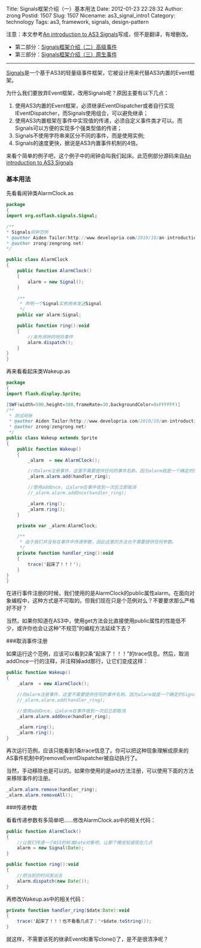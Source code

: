 Title: Signals框架介绍（一）基本用法
Date: 2012-01-23 22:28:32
Author: zrong
Postid: 1507
Slug: 1507
Nicename: as3_signal_intro1
Category: technology
Tags: as3, framework, signals, design-pattern

注意：本文参考[An introduction to AS3 Signals](http://www.developria.com/2010/10/an-introduction-to-as3-signals.html)写成，但不是翻译，有增删改。

- 第二部分：[Signals框架介绍（二）高级事件](http://zengrong.net/post/1507.htm)
- 第三部分：[Signals框架介绍（三）原生事件](http://zengrong.net/post/1510.htm)

----

[Signals](https://github.com/robertpenner/as3-signals)是一个基于AS3的轻量级事件框架，它被设计用来代替AS3内置的Event框架。

为什么我们要放弃Event框架，改用Signals呢？原因主要有以下几点：

1. 使用AS3内置的Event框架，必须继承EventDispatcher或者自行实现IEventDispatcher，而Signals使用组合，可以避免继承；
2. 使用AS3内置框架在事件中实现值的传递，必须自定义事件类才可以。而Signals可以方便的实现多个强类型值的传递；
3. Signals不使用字符串来区分不同的事件，而是使用实例;
4. Signals的速度更快，据说是AS3内置事件机制的4倍。

来看个简单的例子吧，这个例子中的闹钟会叫我们起床。此范例部分源码来自[An introduction to AS3 Signals](http://www.developria.com/2010/10/an-introduction-to-as3-signals.html)

### 基本用法

先看看闹钟类AlarmClock.as

``` actionscript
package
{
import org.osflash.signals.Signal;

/**
* Signals闹钟范例
* @author Aiden Tailor(http://www.developria.com/2010/10/an-introduction-to-as3-signals.html)
* @author zrong(zengrong.net)
*/

public class AlarmClock
{
	public function AlarmClock()
	{
		alarm = new Signal();
	}

	/**
	 * 声明一个Signal实例用来发送Signal
	 */
	public var alarm:Signal;

	public function ring():void
	{
		//发布闹钟的响铃事件
		alarm.dispatch();
	}
}
}
```

再来看看起床类Wakeup.as

``` actionscript
package
{
import flash.display.Sprite;

[SWF(width=500,height=300,frameRate=30,backgroundColor=0xFFFFFF)]
/**
 * 测试闹钟
 * @author Aiden Tailor(http://www.developria.com/2010/10/an-introduction-to-as3-signals.html)
 * @author zrong(zengrong.net)
 */
public class Wakeup extends Sprite
{
	public function Wakeup()
	{
		_alarm  = new AlarmClock();

		//向alarm注册事件，这里不需要提供任何的事件名称。因为alarm就是一个确定的Signal实例。
		_alarm.alarm.add(handler_ring);

		//使用addOnce，让alarm在事件收到一次后立即取消
		//_alarm.alarm.addOnce(handler_ring);

		_alarm.ring();
		_alarm.ring();
	}

	private var _alarm:AlarmClock;

	/**
	 * 由于我们并没有在事件中传递参数，因此这里的方法也不需要提供任何参数。
	 */
	private function handler_ring():void
	{
		trace('起床了！！！');
	}
}
}
```

在进行事件注册的时候，我们使用的是AlarmClock的public属性alarm。在面向对象编程中，这种方式是不可取的。但我们现在只是个范例对么？不要要求那么严格好不好？

当然，如果你知道在AS3中，使用get方法会比直接使用public属性的性能低不少，或许你也会让这种“不规范”的编程方法延续下去？

###取消事件注册

如果运行这个范例，应该可以看到2条“起床了！！！”的trace信息。然后，取消addOnce一行的注释，并注释掉add那行，让它们变成这样：

``` actionscript
public function Wakeup()
{
	_alarm  = new AlarmClock();

	//向alarm注册事件，这里不需要提供任何的事件名称。因为alarm就是一个确定的Signal实例。
	//_alarm.alarm.add(handler_ring);

	//使用addOnce，让alarm在事件收到一次后立即取消
	_alarm.alarm.addOnce(handler_ring);

	_alarm.ring();
	_alarm.ring();
}
```

再次运行范例，应该只能看到1条trace信息了。你可以把这种现象理解成原来的AS事件机制中的removeEventDispatcher被自动执行了。

当然，手动移除也是可以的。如果你使用的是add方法注册，可以使用下面的方法来移除事件的注册。

``` actionscript
_alarm.alarm.remove(handler_ring);
_alarm.alarm.removeAll();
```

###传递参数

看看传递参数有多简单吧……修改AlarmClock.as中的相关代码：

``` actionscript
public function AlarmClock()
{
	//让我们传递一个AS3的标准Date对象吧，让那个懒虫知道现在几点
	alarm = new Signal(Date);
}

public function ring():void
{
	//把当前的时间发出去
	alarm.dispatch(new Date());
}
```

再修改Wakeup.as中的相关代码：

``` actionscript
private function handler_ring($date:Date):void
{
	trace('起床了！！！也不看看几点了：'+$date.toString());
}
```

就这样，不需要该死的继承Event和重写clone()了，是不是很清净呢？
